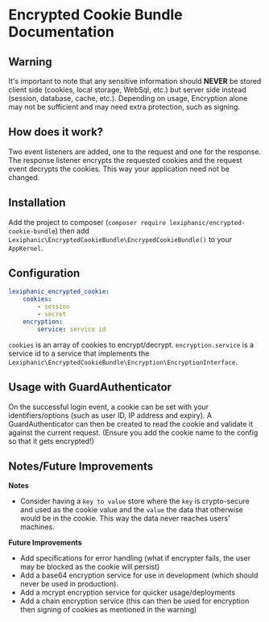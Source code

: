 Encrypted Cookie Bundle Documentation
===

Warning
---
It's important to note that any sensitive information should **NEVER** be stored client side (cookies, local storage, WebSql, etc.)
but server side instead (session, database, cache, etc.).
Depending on usage, Encryption alone may not be sufficient and may need extra protection, such as signing. 

How does it work?
---
Two event listeners are added, one to the request and one for the response. The response listener encrypts the requested cookies and the request event decrypts the cookies. This way your application need not be changed.

Installation
---
Add the project to composer (`composer require lexiphanic/encrypted-cookie-bundle`) then add `Lexiphanic\EncryptedCookieBundle\EncrypedCookieBundle()` to your `AppKernel`.

Configuration
---
``` yaml
lexiphanic_encrypted_cookie:
    cookies:
        - session
        - secret
    encryption:
        service: service id
```
`cookies` is an array of cookies to encrypt/decrypt. `encryption.service` is a service id to a service that implements the `Lexiphanic\EncryptedCookieBundle\Encryption\EncryptionInterface`.

Usage with GuardAuthenticator
---
On the successful login event, a cookie can be set with your identifiers/options (such as user ID, IP address and expiry).
A GuardAuthenticator can then be created to read the cookie and validate it against the current request. (Ensure you add the cookie name to the config so that it gets encrypted!)

Notes/Future Improvements
---
**Notes**
 - Consider having a `key to value` store where the `key` is crypto-secure and used as the cookie value and the `value` the data that otherwise would be in the cookie. This way the data never reaches users' machines.

**Future Improvements**
 - Add specifications for error handling (what if encrypter fails, the user may be blocked as the cookie will persist)
 - Add a base64 encryption service for use in development (which should never be used in production).
 - Add a mcrypt encryption service for quicker usage/deployments
 - Add a chain encryption service (this can then be used for encryption then signing of cookies as mentioned in the warning)